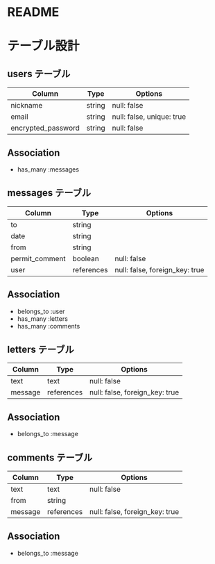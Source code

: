 # README

# テーブル設計

## users テーブル

| Column             | Type    | Options     |
| ------------------ | ------- | ----------- |
| nickname           | string  | null: false |
| email              | string  | null: false, unique: true |
| encrypted_password | string  | null: false |

## Association

- has_many :messages

## messages テーブル

| Column         | Type       | Options     |
| -------------- | ---------- | ----------- |
| to             | string     |             |
| date           | string     |             |
| from           | string     |             |
| permit_comment | boolean    | null: false |
| user           | references | null: false, foreign_key: true |

## Association

- belongs_to :user
- has_many :letters
- has_many :comments


## letters テーブル

| Column     | Type       | Options     |
| ---------- | ---------- | ----------- |
| text       | text       | null: false |
| message    | references | null: false, foreign_key: true |

## Association

- belongs_to :message


## comments テーブル

| Column     | Type       | Options     |
| ---------- | ---------- | ----------- |
| text       | text       | null: false |
| from       | string     |             |
| message    | references | null: false, foreign_key: true |

## Association

- belongs_to :message
